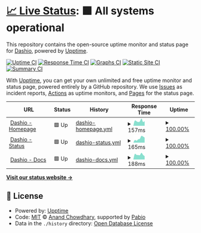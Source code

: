 # [📈 Live Status](https://status.dashio.net): <!--live status--> **🟩 All systems operational**

This repository contains the open-source uptime monitor and status page for [Dashio](https://dashio.net), powered by [Upptime](https://github.com/upptime/upptime).

[![Uptime CI](https://github.com/DashioDevs/status/workflows/Uptime%20CI/badge.svg)](https://github.com/DashioDevs/status/actions?query=workflow%3A%22Uptime+CI%22)
[![Response Time CI](https://github.com/DashioDevs/status/workflows/Response%20Time%20CI/badge.svg)](https://github.com/DashioDevs/status/actions?query=workflow%3A%22Response+Time+CI%22)
[![Graphs CI](https://github.com/DashioDevs/status/workflows/Graphs%20CI/badge.svg)](https://github.com/DashioDevs/status/actions?query=workflow%3A%22Graphs+CI%22)
[![Static Site CI](https://github.com/DashioDevs/status/workflows/Static%20Site%20CI/badge.svg)](https://github.com/DashioDevs/status/actions?query=workflow%3A%22Static+Site+CI%22)
[![Summary CI](https://github.com/DashioDevs/status/workflows/Summary%20CI/badge.svg)](https://github.com/DashioDevs/status/actions?query=workflow%3A%22Summary+CI%22)

With [Upptime](https://upptime.js.org), you can get your own unlimited and free uptime monitor and status page, powered entirely by a GitHub repository. We use [Issues](https://github.com/DashioDevs/status/issues) as incident reports, [Actions](https://github.com/DashioDevs/status/actions) as uptime monitors, and [Pages](https://status.dashio.net) for the status page.

<!--start: status pages-->
<!-- This summary is generated by Upptime (https://github.com/upptime/upptime) -->
<!-- Do not edit this manually, your changes will be overwritten -->
<!-- prettier-ignore -->
| URL | Status | History | Response Time | Uptime |
| --- | ------ | ------- | ------------- | ------ |
| <img alt="" src="https://icons.duckduckgo.com/ip3/www.dashio.net.ico" height="13"> [Dashio - Homepage](https://www.dashio.net) | 🟩 Up | [dashio-homepage.yml](https://github.com/DashioDevs/status/commits/HEAD/history/dashio-homepage.yml) | <details><summary><img alt="Response time graph" src="./graphs/dashio-homepage/response-time-week.png" height="20"> 157ms</summary><br><a href="https://status.dashio.net/history/dashio-homepage"><img alt="Response time 178" src="https://img.shields.io/endpoint?url=https%3A%2F%2Fraw.githubusercontent.com%2FDashioDevs%2Fstatus%2FHEAD%2Fapi%2Fdashio-homepage%2Fresponse-time.json"></a><br><a href="https://status.dashio.net/history/dashio-homepage"><img alt="24-hour response time 151" src="https://img.shields.io/endpoint?url=https%3A%2F%2Fraw.githubusercontent.com%2FDashioDevs%2Fstatus%2FHEAD%2Fapi%2Fdashio-homepage%2Fresponse-time-day.json"></a><br><a href="https://status.dashio.net/history/dashio-homepage"><img alt="7-day response time 157" src="https://img.shields.io/endpoint?url=https%3A%2F%2Fraw.githubusercontent.com%2FDashioDevs%2Fstatus%2FHEAD%2Fapi%2Fdashio-homepage%2Fresponse-time-week.json"></a><br><a href="https://status.dashio.net/history/dashio-homepage"><img alt="30-day response time 166" src="https://img.shields.io/endpoint?url=https%3A%2F%2Fraw.githubusercontent.com%2FDashioDevs%2Fstatus%2FHEAD%2Fapi%2Fdashio-homepage%2Fresponse-time-month.json"></a><br><a href="https://status.dashio.net/history/dashio-homepage"><img alt="1-year response time 178" src="https://img.shields.io/endpoint?url=https%3A%2F%2Fraw.githubusercontent.com%2FDashioDevs%2Fstatus%2FHEAD%2Fapi%2Fdashio-homepage%2Fresponse-time-year.json"></a></details> | <details><summary><a href="https://status.dashio.net/history/dashio-homepage">100.00%</a></summary><a href="https://status.dashio.net/history/dashio-homepage"><img alt="All-time uptime 100.00%" src="https://img.shields.io/endpoint?url=https%3A%2F%2Fraw.githubusercontent.com%2FDashioDevs%2Fstatus%2FHEAD%2Fapi%2Fdashio-homepage%2Fuptime.json"></a><br><a href="https://status.dashio.net/history/dashio-homepage"><img alt="24-hour uptime 100.00%" src="https://img.shields.io/endpoint?url=https%3A%2F%2Fraw.githubusercontent.com%2FDashioDevs%2Fstatus%2FHEAD%2Fapi%2Fdashio-homepage%2Fuptime-day.json"></a><br><a href="https://status.dashio.net/history/dashio-homepage"><img alt="7-day uptime 100.00%" src="https://img.shields.io/endpoint?url=https%3A%2F%2Fraw.githubusercontent.com%2FDashioDevs%2Fstatus%2FHEAD%2Fapi%2Fdashio-homepage%2Fuptime-week.json"></a><br><a href="https://status.dashio.net/history/dashio-homepage"><img alt="30-day uptime 100.00%" src="https://img.shields.io/endpoint?url=https%3A%2F%2Fraw.githubusercontent.com%2FDashioDevs%2Fstatus%2FHEAD%2Fapi%2Fdashio-homepage%2Fuptime-month.json"></a><br><a href="https://status.dashio.net/history/dashio-homepage"><img alt="1-year uptime 100.00%" src="https://img.shields.io/endpoint?url=https%3A%2F%2Fraw.githubusercontent.com%2FDashioDevs%2Fstatus%2FHEAD%2Fapi%2Fdashio-homepage%2Fuptime-year.json"></a></details>
| <img alt="" src="https://icons.duckduckgo.com/ip3/status.dashio.net.ico" height="13"> [Dashio - Status](https://status.dashio.net) | 🟩 Up | [dashio-status.yml](https://github.com/DashioDevs/status/commits/HEAD/history/dashio-status.yml) | <details><summary><img alt="Response time graph" src="./graphs/dashio-status/response-time-week.png" height="20"> 165ms</summary><br><a href="https://status.dashio.net/history/dashio-status"><img alt="Response time 166" src="https://img.shields.io/endpoint?url=https%3A%2F%2Fraw.githubusercontent.com%2FDashioDevs%2Fstatus%2FHEAD%2Fapi%2Fdashio-status%2Fresponse-time.json"></a><br><a href="https://status.dashio.net/history/dashio-status"><img alt="24-hour response time 198" src="https://img.shields.io/endpoint?url=https%3A%2F%2Fraw.githubusercontent.com%2FDashioDevs%2Fstatus%2FHEAD%2Fapi%2Fdashio-status%2Fresponse-time-day.json"></a><br><a href="https://status.dashio.net/history/dashio-status"><img alt="7-day response time 165" src="https://img.shields.io/endpoint?url=https%3A%2F%2Fraw.githubusercontent.com%2FDashioDevs%2Fstatus%2FHEAD%2Fapi%2Fdashio-status%2Fresponse-time-week.json"></a><br><a href="https://status.dashio.net/history/dashio-status"><img alt="30-day response time 172" src="https://img.shields.io/endpoint?url=https%3A%2F%2Fraw.githubusercontent.com%2FDashioDevs%2Fstatus%2FHEAD%2Fapi%2Fdashio-status%2Fresponse-time-month.json"></a><br><a href="https://status.dashio.net/history/dashio-status"><img alt="1-year response time 166" src="https://img.shields.io/endpoint?url=https%3A%2F%2Fraw.githubusercontent.com%2FDashioDevs%2Fstatus%2FHEAD%2Fapi%2Fdashio-status%2Fresponse-time-year.json"></a></details> | <details><summary><a href="https://status.dashio.net/history/dashio-status">100.00%</a></summary><a href="https://status.dashio.net/history/dashio-status"><img alt="All-time uptime 99.47%" src="https://img.shields.io/endpoint?url=https%3A%2F%2Fraw.githubusercontent.com%2FDashioDevs%2Fstatus%2FHEAD%2Fapi%2Fdashio-status%2Fuptime.json"></a><br><a href="https://status.dashio.net/history/dashio-status"><img alt="24-hour uptime 100.00%" src="https://img.shields.io/endpoint?url=https%3A%2F%2Fraw.githubusercontent.com%2FDashioDevs%2Fstatus%2FHEAD%2Fapi%2Fdashio-status%2Fuptime-day.json"></a><br><a href="https://status.dashio.net/history/dashio-status"><img alt="7-day uptime 100.00%" src="https://img.shields.io/endpoint?url=https%3A%2F%2Fraw.githubusercontent.com%2FDashioDevs%2Fstatus%2FHEAD%2Fapi%2Fdashio-status%2Fuptime-week.json"></a><br><a href="https://status.dashio.net/history/dashio-status"><img alt="30-day uptime 100.00%" src="https://img.shields.io/endpoint?url=https%3A%2F%2Fraw.githubusercontent.com%2FDashioDevs%2Fstatus%2FHEAD%2Fapi%2Fdashio-status%2Fuptime-month.json"></a><br><a href="https://status.dashio.net/history/dashio-status"><img alt="1-year uptime 99.47%" src="https://img.shields.io/endpoint?url=https%3A%2F%2Fraw.githubusercontent.com%2FDashioDevs%2Fstatus%2FHEAD%2Fapi%2Fdashio-status%2Fuptime-year.json"></a></details>
| <img alt="" src="https://icons.duckduckgo.com/ip3/docs.dashio.net.ico" height="13"> [Dashio - Docs](https://docs.dashio.net) | 🟩 Up | [dashio-docs.yml](https://github.com/DashioDevs/status/commits/HEAD/history/dashio-docs.yml) | <details><summary><img alt="Response time graph" src="./graphs/dashio-docs/response-time-week.png" height="20"> 188ms</summary><br><a href="https://status.dashio.net/history/dashio-docs"><img alt="Response time 220" src="https://img.shields.io/endpoint?url=https%3A%2F%2Fraw.githubusercontent.com%2FDashioDevs%2Fstatus%2FHEAD%2Fapi%2Fdashio-docs%2Fresponse-time.json"></a><br><a href="https://status.dashio.net/history/dashio-docs"><img alt="24-hour response time 128" src="https://img.shields.io/endpoint?url=https%3A%2F%2Fraw.githubusercontent.com%2FDashioDevs%2Fstatus%2FHEAD%2Fapi%2Fdashio-docs%2Fresponse-time-day.json"></a><br><a href="https://status.dashio.net/history/dashio-docs"><img alt="7-day response time 188" src="https://img.shields.io/endpoint?url=https%3A%2F%2Fraw.githubusercontent.com%2FDashioDevs%2Fstatus%2FHEAD%2Fapi%2Fdashio-docs%2Fresponse-time-week.json"></a><br><a href="https://status.dashio.net/history/dashio-docs"><img alt="30-day response time 208" src="https://img.shields.io/endpoint?url=https%3A%2F%2Fraw.githubusercontent.com%2FDashioDevs%2Fstatus%2FHEAD%2Fapi%2Fdashio-docs%2Fresponse-time-month.json"></a><br><a href="https://status.dashio.net/history/dashio-docs"><img alt="1-year response time 220" src="https://img.shields.io/endpoint?url=https%3A%2F%2Fraw.githubusercontent.com%2FDashioDevs%2Fstatus%2FHEAD%2Fapi%2Fdashio-docs%2Fresponse-time-year.json"></a></details> | <details><summary><a href="https://status.dashio.net/history/dashio-docs">100.00%</a></summary><a href="https://status.dashio.net/history/dashio-docs"><img alt="All-time uptime 100.00%" src="https://img.shields.io/endpoint?url=https%3A%2F%2Fraw.githubusercontent.com%2FDashioDevs%2Fstatus%2FHEAD%2Fapi%2Fdashio-docs%2Fuptime.json"></a><br><a href="https://status.dashio.net/history/dashio-docs"><img alt="24-hour uptime 100.00%" src="https://img.shields.io/endpoint?url=https%3A%2F%2Fraw.githubusercontent.com%2FDashioDevs%2Fstatus%2FHEAD%2Fapi%2Fdashio-docs%2Fuptime-day.json"></a><br><a href="https://status.dashio.net/history/dashio-docs"><img alt="7-day uptime 100.00%" src="https://img.shields.io/endpoint?url=https%3A%2F%2Fraw.githubusercontent.com%2FDashioDevs%2Fstatus%2FHEAD%2Fapi%2Fdashio-docs%2Fuptime-week.json"></a><br><a href="https://status.dashio.net/history/dashio-docs"><img alt="30-day uptime 100.00%" src="https://img.shields.io/endpoint?url=https%3A%2F%2Fraw.githubusercontent.com%2FDashioDevs%2Fstatus%2FHEAD%2Fapi%2Fdashio-docs%2Fuptime-month.json"></a><br><a href="https://status.dashio.net/history/dashio-docs"><img alt="1-year uptime 100.00%" src="https://img.shields.io/endpoint?url=https%3A%2F%2Fraw.githubusercontent.com%2FDashioDevs%2Fstatus%2FHEAD%2Fapi%2Fdashio-docs%2Fuptime-year.json"></a></details>

<!--end: status pages-->

[**Visit our status website →**](https://status.dashio.net)

## 📄 License

- Powered by: [Upptime](https://github.com/upptime/upptime)
- Code: [MIT](./LICENSE) © [Anand Chowdhary](https://anandchowdhary.com), supported by [Pabio](https://pabio.com)
- Data in the `./history` directory: [Open Database License](https://opendatacommons.org/licenses/odbl/1-0/)
